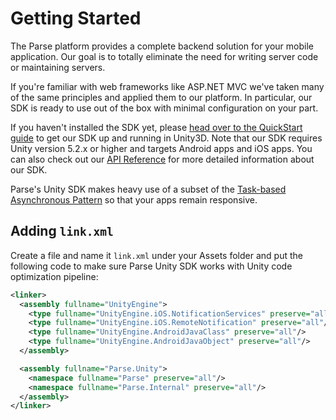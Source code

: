 # Getting Started

The Parse platform provides a complete backend solution for your mobile application. Our goal is to totally eliminate the need for writing server code or maintaining servers.

If you're familiar with web frameworks like ASP.NET MVC we've taken many of the same principles and applied them to our platform. In particular, our SDK is ready to use out of the box with minimal configuration on your part.

If you haven't installed the SDK yet, please [head over to the QuickStart guide](/apps/quickstart#parse_data/unity/new) to get our SDK up and running in Unity3D. Note that our SDK requires Unity version 5.2.x or higher and targets Android apps and iOS apps. You can also check out our [API Reference](/docs/dotnet/api) for more detailed information about our SDK.

Parse's Unity SDK makes heavy use of a subset of the [Task-based Asynchronous Pattern](http://msdn.microsoft.com/en-us/library/hh873175.aspx) so that your apps remain responsive.


## Adding `link.xml`

Create a file and name it `link.xml` under your Assets folder and put the following code to make sure Parse Unity SDK works with Unity code optimization pipeline:
```xml
<linker>
  <assembly fullname="UnityEngine">
    <type fullname="UnityEngine.iOS.NotificationServices" preserve="all"/>
    <type fullname="UnityEngine.iOS.RemoteNotification" preserve="all"/>
    <type fullname="UnityEngine.AndroidJavaClass" preserve="all"/>
    <type fullname="UnityEngine.AndroidJavaObject" preserve="all"/>
  </assembly>

  <assembly fullname="Parse.Unity">
    <namespace fullname="Parse" preserve="all"/>
    <namespace fullname="Parse.Internal" preserve="all"/>
  </assembly>
</linker>
```
